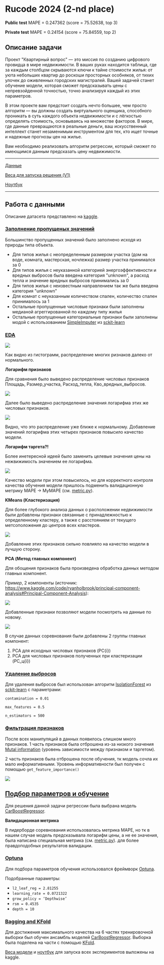 # Rucode 2024 (2-nd place)

**Public test**
MAPE = 0.247362 (score = 75.52638, top 3)

**Private test**
MAPE = 0.24154 (score = 75.84559, top 2)


## Описание задачи
Проект "Квартирный вопрос" — это миссия по созданию цифрового провидца в мире недвижимости. В ваших руках находится таблица, где за каждым столбцом скрываются ключи к тайне стоимости жилья: от уюта небольших квартир до роскоши просторных особняков, от тихих улочек до оживленных городских магистралей. Вашей задачей станет обучение модели, которая сможет предсказывать цены с непревзойденной точностью, точно анализируя каждый из этих параметров.

В этом проекте вам предстоит создать нечто большее, чем просто алгоритм — вы должны создать виртуального оценщика, способного проникать в суть каждого объекта недвижимости и с лёгкостью определять стоимость, основываясь на множестве факторов. В мире, где данные превращаются в реальные деньги, ваш искусственный интеллект станет незаменимым инструментом для тех, кто ищет точные и надежные прогнозы цен на жилье.

Вам необходимо реализовать алгоритм регрессии, который сможет по имеющимся данным предсказать цену недвижимости.

___
[Данные](https://www.kaggle.com/datasets/markovka/housing-issue)

[Веса для запуска решения (V1)](https://www.kaggle.com/models/markovka/catboostregressor/Other/default/1)

[Ноутбук](https://www.kaggle.com/code/markovka/taska-solution)
___

## Работа с данными
Описание датасета представлено на [kaggle](https://www.kaggle.com/datasets/markovka/housing-issue).

### [Заполнение пропущеных значений](https://www.kaggle.com/code/markovka/taska-solution#Filling-NaN)

Большинство пропущенных значений было заполнено исходя из природы типа объекта.

* Для типов жилья с неопределенным размером участка (дом на воде, комната, мастерская, ночлежка) размер участка принимался за 0
* Для типов жилья с неуказанной категорией энергоэффективности и вредных выбросов была введена категория "unknown", а расход тепла и значение вредных выбросов принимались за 0
* Для типов жилья с неизвестным направлением так же была введена категория "unknown"
* Для комнат с неуказанным количеством спален, количество спален принималось за 1
* Остальные пропущенные числовые признаки были заполнены медианой агреггированной по каждому типу жилья
* Остальные пропущенные категориальные признаки были заполнены модой с использованием [SimpleImputer](https://scikit-learn.org/stable/modules/generated/sklearn.impute.SimpleImputer.html) из [sckit-learn](https://scikit-learn.org/stable/index.html)

### [EDA](https://www.kaggle.com/code/markovka/taska-solution#Exploratory-Data-Analysis-(EDA))

![](imgs/all_data.png)

Как видно из гистограмм, распределение многих ризнаков далеко от нормального.

**Логарифм признаков**

Для сравнения было выведено распределение числовых признаков Площадь, Размер_участка, Расход_тепла, Кво_вредных_выбросов.

![](imgs/common_feats.png)

Далее было выведено распределение значения логарифма этих же числовых признаков.

![](imgs/log_feats.png)

Видно, что это распределение уже ближе к нормальному. Добавление значений логарифма этих четырех признаков повысило качество модели. 

**Логарифм таргета?!**

Более инетересной идеей было заменить целевые значения цены на нежвижимость значением ее логарифма.

![](imgs/traget_log.png)

Качество модели при этом повысилось, но для корректного контроля качества обучения модели пришлось подменить валидационную метрику MAPE -> MyMAPE (см. [metric.py](metric.py)).

**KMeans (Кластеризация)**

Для более глубокого анализа данных о расположении недвижимости были добавлены признаки связанные с принадлежностью к определенному кластеру, а также с расстоянием от текущего метсоположения до центров всех кластеров.

![](imgs/clusters.png)

Добавление этих признаков сильно повлияло на качество модели в лучшую сторону.

**PCA (Метод главных компонент)**

Для обощения признаков была произведена обработка данных методом главных компонент.

*Пример*, 2 компоненты (источник: https://www.kaggle.com/code/ryanholbrook/principal-component-analysis#Principal-Component-Analysis):

![](imgs/pca_exp1.png)

Добавленные признаки позволяют модели посмотреть на данные по новому.

![](imgs/pca_exp2.png)

В случае данных соревнования были добавлены 2 группы главных компонент:
1. PCA для исходных числовых признаков (PC{i})
2. PCA для числовых признаков полученных при кластеризации (PC_ц{i})

### [Удаление выбросов](https://www.kaggle.com/code/markovka/taska-solution#Outliers-processing)

Для удаления выбросов был использован алгоритм [IsolationForest](https://scikit-learn.org/stable/modules/generated/sklearn.ensemble.IsolationForest.html) из [sckit-learn](https://scikit-learn.org/stable/index.html) с параметрами:


```contamination = 0.01```

```max_features = 0.5```

```n_estimators = 500```

### [Фильтрация признаков](https://www.kaggle.com/code/markovka/taska-solution#Deleting-bad-features)

После всех манипуляций в данных появилось слишком много признаков.
1 часть признаков была отброшена из-за низкого значения [Mutal information](https://scikit-learn.org/stable/modules/generated/sklearn.feature_selection.mutual_info_regression.html) (уровень зависимости между признаком и таргетом).

2 часть признаков была отброшена после обучения, тк модель сочла их мало информативными. Уровень информативности был получен с помощью ```get_feature_importance()```

![](imgs/feature_imp.png)


## [Подбор параметров и обучение](https://www.kaggle.com/code/markovka/taska-solution#Model-and-training)

Для решения данной задачи регрессии была выбрана модель [CarBoostRegressor](https://catboost.ai/en/docs/concepts/python-reference_catboostregressor).

**Валидационная метрика**

В лидерборде соревнования использовалась метрика MAPE, но тк в нашем случае модель предсказывала логарифм цены, а не ее значения, была написана специальная метрика (см. [metric.py](metric.py)). для более правдоподобных результатов валидации.

### [Optuna](https://www.kaggle.com/code/markovka/taska-solution#Selection-of-training-parameters)

Для подбора параметров обучения использовался фреймворк [Optuna](https://optuna.org/).

Подобранные параметры: 

* ```l2_leaf_reg = 2.81255```
* ```learning_rate = 0.0721322```
* ```grow_policy = ‘Depthwise’```
* ```rsm = 0.4535```
* ```depth = 10```

### [Bagging and KFold](https://www.kaggle.com/code/markovka/taska-solution#Training)

Для достижения максимального качества на 6 частях тренировочной выборки был обучен ансамбль моделей [CarBoostRegressor](https://catboost.ai/en/docs/concepts/python-reference_catboostregressor). Выборка была поделена на части с помощью [KFold](https://scikit-learn.org/stable/modules/generated/sklearn.model_selection.KFold.html).

[Веса модели](https://www.kaggle.com/models/markovka/catboostregressor/Other/default/2) и [ноутбук](https://www.kaggle.com/code/markovka/taska-solution) для запуска всех экспериментов выложены на kaggle. 
